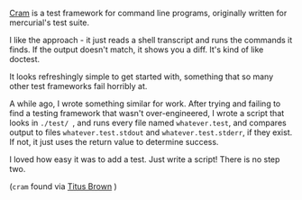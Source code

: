 <!--
.. title: Cram & Simple testing for shell programs
.. date: 2011/04/05 14:36
.. slug: cram-simple-testing-for-shell-programs
.. link:
.. description:
.. tags: programming, testing
-->


[Cram](http://bitheap.org/cram/) is a test framework for command line programs, originally written for mercurial's test suite.

I like the approach - it just reads a shell transcript and runs the commands it finds. If the output doesn't match, it shows you a diff. It's kind of like doctest.

It looks refreshingly simple to get started with, something that so many other test frameworks fail horribly at.

A while ago, I wrote something similar for work. After trying and failing to find a testing framework that wasn't over-engineered, I wrote a script that looks in `./test/ `, and runs every file named `whatever.test`, and compares output to files  `whatever.test.stdout` and  `whatever.test.stderr`, if they exist. 
If not, it just uses the return value to determine success. 

I loved how easy it was to add a test. Just write a script! There is no step two.


(`cram` found via [Titus Brown](http://ivory.idyll.org/blog/mar-11/trying-out-cram) )
